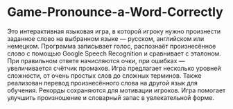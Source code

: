 # Game-Pronounce-a-Word-Correctly
Это интерактивная языковая игра, в которой игроку нужно произнести заданное слово на выбранном языке — русском, английском или немецком. Программа записывает голос, распознаёт произнесённое слово с помощью Google Speech Recognition и сравнивает с эталоном. При правильном ответе начисляются очки, при ошибках — увеличивается счётчик промахов. Игра предлагает несколько уровней сложности, от очень простых слов до сложных терминов. Также реализован перевод произнесённого слова на другой язык для обучения. Рекорды сохраняются для мотивации игроков. Игра помогает улучшить произношение и словарный запас в увлекательной форме.
